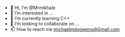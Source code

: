 - 👋 Hi, I’m @Mrmikhale
- 👀 I’m interested in ...
- 🌱 I’m currently learning C++
- 💞️ I’m looking to collaborate on ...
- 📫 How to reach me michaelmdoowens@Gmail.com

<!---
Mrmikhale/Mrmikhale is a ✨ special ✨ repository because its `README.md` (this file) appears on your GitHub profile.
You can click the Preview link to take a look at your changes.
--->
